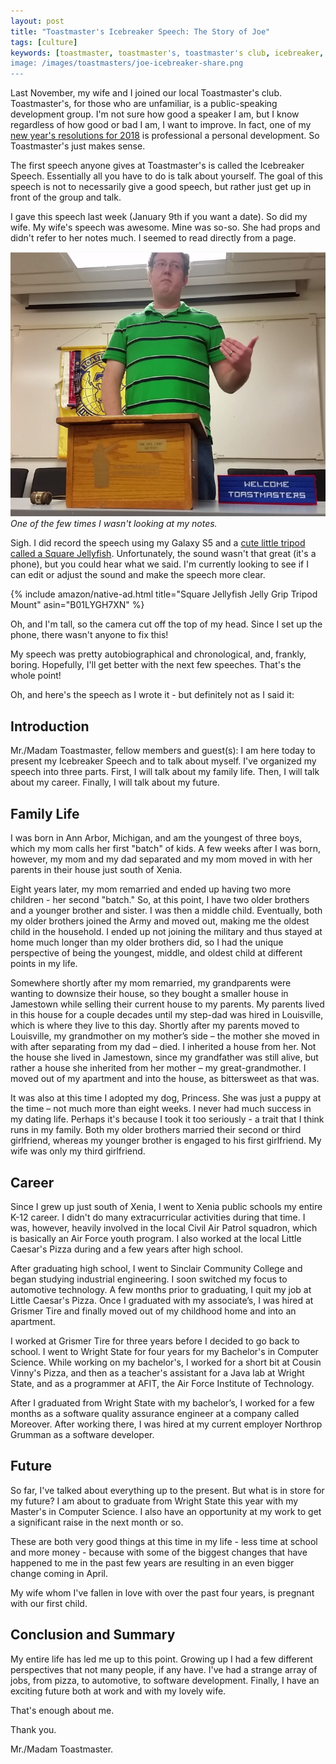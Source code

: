 ```yaml
---
layout: post
title: "Toastmaster's Icebreaker Speech: The Story of Joe"
tags: [culture]
keywords: [toastmaster, toastmaster's, toastmaster's club, icebreaker, icebreaker speech, toastmaster's icebreaker speech]
image: /images/toastmasters/joe-icebreaker-share.png
---
```


Last November, my wife and I joined our local Toastmaster's club. Toastmaster's, for those who are unfamiliar, is a public-speaking development group. I'm not sure how good a speaker I am, but I know regardless of how good or bad I am, I want to improve. In fact, one of my [new year's resolutions for 2018](https://hendrixjoseph.github.io/2018-new-years-resolutions-goals/) is professional a personal development. So Toastmaster's just makes sense.

The first speech anyone gives at Toastmaster's is called the Icebreaker Speech. Essentially all you have to do is talk about yourself. The goal of this speech is not to necessarily give a good speech, but rather just get up in front of the group and talk.

I gave this speech last week (January 9th if you want a date). So did my wife. My wife's speech was awesome. Mine was so-so. She had props and didn't refer to her notes much. I seemed to read directly from a page.

![One of the few times I wasn't looking at my notes.](/images/toastmasters/joe-icebreaker.png)
*One of the few times I wasn't looking at my notes.*

Sigh. I did record the speech using my Galaxy S5 and a [cute little tripod called a Square Jellyfish](https://www.amazon.com/Square-Jellyfish-Tripod-Mount-Long/dp/B01LYGH7XN/?tag=hendrixjoseph-20). Unfortunately, the sound wasn't that great (it's a phone), but you could hear what we said. I'm currently looking to see if I can edit or adjust the sound and make the speech more clear.

{% include amazon/native-ad.html title="Square Jellyfish Jelly Grip Tripod Mount" asin="B01LYGH7XN" %}

Oh, and I'm tall, so the camera cut off the top of my head. Since I set up the phone, there wasn't anyone to fix this!

My speech was pretty autobiographical and chronological, and, frankly, boring. Hopefully, I'll get better with the next few speeches. That's the whole point!

Oh, and here's the speech as I wrote it - but definitely not as I said it:

## Introduction

Mr./Madam Toastmaster, fellow members and guest(s):
I am here today to present my Icebreaker Speech and to talk about myself. I've organized my speech into three parts. First, I will talk about my family life. Then, I will talk about my career. Finally, I will talk about my future.

## Family Life

I was born in Ann Arbor, Michigan, and am the youngest of three boys, which my mom calls her first "batch" of kids. A few weeks after I was born, however, my mom and my dad separated and my mom moved in with her parents in their house just south of Xenia.

Eight years later, my mom remarried and ended up having two more children - her second "batch." So, at this point, I have two older brothers and a younger brother and sister. I was then a middle child.
Eventually, both my older brothers joined the Army and moved out, making me the oldest child in the household. I ended up not joining the military and thus stayed at home much longer than my older brothers did, so I had the unique perspective of being the youngest, middle, and oldest child at different points in my life.

Somewhere shortly after my mom remarried, my grandparents were wanting to downsize their house, so they bought a smaller house in Jamestown while selling their current house to my parents. My parents lived in this house for a couple decades until my step-dad was hired in Louisville, which is where they live to this day.
Shortly after my parents moved to Louisville, my grandmother on my mother’s side – the mother she moved in with after separating from my dad – died. I inherited a house from her. Not the house she lived in Jamestown, since my grandfather was still alive, but rather a house she inherited from her mother – my great-grandmother. I moved out of my apartment and into the house, as bittersweet as that was.

It was also at this time I adopted my dog, Princess. She was just a puppy at the time – not much more than eight weeks.
I never had much success in my dating life. Perhaps it's because I took it too seriously - a trait that I think runs in my family. Both my older brothers married their second or third girlfriend, whereas my younger brother is engaged to his first girlfriend. My wife was only my third girlfriend.

## Career

Since I grew up just south of Xenia, I went to Xenia public schools my entire K-12 career. I didn't do many extracurricular activities during that time. I was, however, heavily involved in the local Civil Air Patrol squadron, which is basically an Air Force youth program. I also worked at the local Little Caesar's Pizza during and a few years after high school.

After graduating high school, I went to Sinclair Community College and began studying industrial engineering. I soon switched my focus to automotive technology. A few months prior to graduating, I quit my job at Little Caesar's Pizza. Once I graduated with my associate’s, I was hired at Grismer Tire and finally moved out of my childhood home and into an apartment.

I worked at Grismer Tire for three years before I decided to go back to school. I went to Wright State for four years for my Bachelor's in Computer Science. While working on my bachelor's, I worked for a short bit at Cousin Vinny's Pizza, and then as a teacher's assistant for a Java lab at Wright State, and as a programmer at AFIT, the Air Force Institute of Technology.

After I graduated from Wright State with my bachelor’s, I worked for a few months as a software quality assurance engineer at a company called Moreover. After working there, I was hired at my current employer Northrop Grumman as a software developer.

## Future

So far, I've talked about everything up to the present. But what is in store for my future? I am about to graduate from Wright State this year with my Master's in Computer Science. I also have an opportunity at my work to get a significant raise in the next month or so.

These are both very good things at this time in my life - less time at school and more money - because with some of the biggest changes that have happened to me in the past few years are resulting in an even bigger change coming in April.

My wife whom I've fallen in love with over the past four years, is pregnant with our first child.

## Conclusion and Summary

My entire life has led me up to this point. Growing up I had a few different perspectives that not many people, if any have. I've had a strange array of jobs, from pizza, to automotive, to software development. Finally, I have an exciting future both at work and with my lovely wife.

That's enough about me.

Thank you.

Mr./Madam Toastmaster.